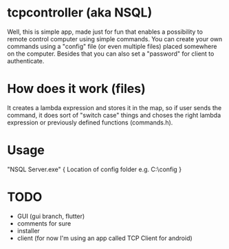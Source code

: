 # tcpcontroller (aka NSQL)
Well, this is simple app, made just for fun that enables a possibility to remote control computer using simple commands.
You can create your own commands using a "config" file (or even multiple files) placed somewhere on the computer. Besides that
you can also set a "password" for client to authenticate.

# How does it work (files)
It creates a lambda expression and stores it in the map, so if user sends the command, it does sort of "switch case" things
and choses the right lambda expression or previously defined functions (commands.h).

# Usage
"NSQL Server.exe" { Location of config folder e.g. C:\config } 

# TODO
- GUI (gui branch, flutter)
- comments for sure
- installer
- client (for now I'm using an app called TCP Client for android)
